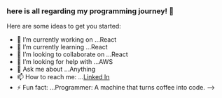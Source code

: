 ### here is all regarding my programming journey! 👋


Here are some ideas to get you started:

- 🔭 I’m currently working on ...React
- 🌱 I’m currently learning ...React
- 👯 I’m looking to collaborate on ...React
- 🤔 I’m looking for help with ...AWS
- 💬 Ask me about ...Anything
- 📫 How to reach me: ...[Linked In](https://www.linkedin.com/in/simolee-patel-6a72971b1/)
- ⚡ Fun fact: ...Programmer: A machine that turns coffee into code.
-->
